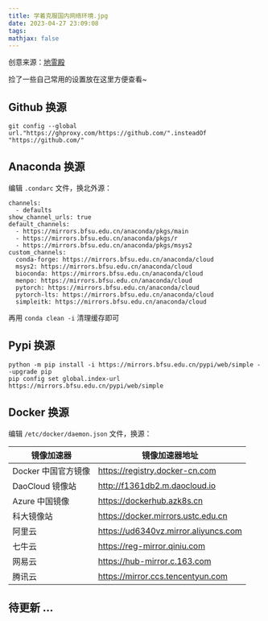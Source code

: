 ```yaml
---
title: 学着克服国内网络环境.jpg
date: 2023-04-27 23:09:08
tags:
mathjax: false
---
```


创意来源：[地霊殿](https://redcontritio.github.io)

捡了一些自己常用的设置放在这里方便查看~

## Github 换源

```shell
git config --global url."https://ghproxy.com/https://github.com/".insteadOf "https://github.com/"
```

## Anaconda 换源

编辑 `.condarc` 文件，换北外源：

```
channels:
  - defaults
show_channel_urls: true
default_channels:
  - https://mirrors.bfsu.edu.cn/anaconda/pkgs/main
  - https://mirrors.bfsu.edu.cn/anaconda/pkgs/r
  - https://mirrors.bfsu.edu.cn/anaconda/pkgs/msys2
custom_channels:
  conda-forge: https://mirrors.bfsu.edu.cn/anaconda/cloud
  msys2: https://mirrors.bfsu.edu.cn/anaconda/cloud
  bioconda: https://mirrors.bfsu.edu.cn/anaconda/cloud
  menpo: https://mirrors.bfsu.edu.cn/anaconda/cloud
  pytorch: https://mirrors.bfsu.edu.cn/anaconda/cloud
  pytorch-lts: https://mirrors.bfsu.edu.cn/anaconda/cloud
  simpleitk: https://mirrors.bfsu.edu.cn/anaconda/cloud
```

 再用 `conda clean -i` 清理缓存即可

## Pypi 换源

```shell
python -m pip install -i https://mirrors.bfsu.edu.cn/pypi/web/simple --upgrade pip
pip config set global.index-url https://mirrors.bfsu.edu.cn/pypi/web/simple
```

## Docker 换源

编辑 `/etc/docker/daemon.json` 文件，换源：

| 镜像加速器          | 镜像加速器地址                       |
| ------------------- | ------------------------------------ |
| Docker 中国官方镜像 | https://registry.docker-cn.com       |
| DaoCloud 镜像站     | http://f1361db2.m.daocloud.io        |
| Azure 中国镜像      | https://dockerhub.azk8s.cn           |
| 科大镜像站          | https://docker.mirrors.ustc.edu.cn   |
| 阿里云              | https://ud6340vz.mirror.aliyuncs.com |
| 七牛云              | https://reg-mirror.qiniu.com         |
| 网易云              | https://hub-mirror.c.163.com         |
| 腾讯云              | https://mirror.ccs.tencentyun.com    |

## 待更新 ...